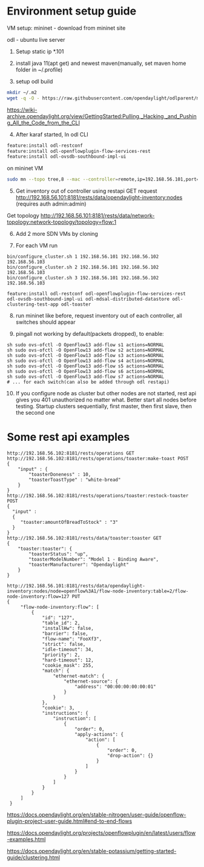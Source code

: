 # Environment setup guide
VM setup:
mininet - download from mininet site

odl - ubuntu live server

1) Setup static ip *.101

2) install java 11(apt get) and newest maven(manually, set maven home folder in ~/.profile)

3) setup odl build
```bash
mkdir ~/.m2
wget -q -O - https://raw.githubusercontent.com/opendaylight/odlparent/master/settings.xml > ~/.m2/settings.xml
```
https://wiki-archive.opendaylight.org/view/GettingStarted:Pulling,_Hacking,_and_Pushing_All_the_Code_from_the_CLI

4) After karaf started,
In odl CLI
```bash
feature:install odl-restconf
feature:install odl-openflowplugin-flow-services-rest
feature:install odl-ovsdb-southbound-impl-ui
```

on mininet VM
```bash
sudo mn --topo tree,8 --mac --controller=remote,ip=192.168.56.101,port=6633 --switch ovsk,protocols=OpenFlow13
```

5) Get inventory out of controller using restapi GET request http://192.168.56.101:8181/rests/data/opendaylight-inventory:nodes (requires auth admin:admin)

Get topology http://192.168.56.101:8181/rests/data/network-topology:network-topology/topology=flow:1

6) Add 2 more SDN VMs by cloning

7) For each VM run
```
bin/configure_cluster.sh 1 192.168.56.101 192.168.56.102 192.168.56.103
bin/configure_cluster.sh 2 192.168.56.101 192.168.56.102 192.168.56.103
bin/configure_cluster.sh 3 192.168.56.101 192.168.56.102 192.168.56.103

feature:install odl-restconf odl-openflowplugin-flow-services-rest odl-ovsdb-southbound-impl-ui odl-mdsal-distributed-datastore odl-clustering-test-app odl-toaster
```

8) run mininet like before, request inventory out of each controller, all switches should appear

9) pingall not working by default(packets dropped), to enable:
```
sh sudo ovs-ofctl -O OpenFlow13 add-flow s1 actions=NORMAL
sh sudo ovs-ofctl -O OpenFlow13 add-flow s2 actions=NORMAL
sh sudo ovs-ofctl -O OpenFlow13 add-flow s3 actions=NORMAL
sh sudo ovs-ofctl -O OpenFlow13 add-flow s4 actions=NORMAL
sh sudo ovs-ofctl -O OpenFlow13 add-flow s5 actions=NORMAL
sh sudo ovs-ofctl -O OpenFlow13 add-flow s6 actions=NORMAL
sh sudo ovs-ofctl -O OpenFlow13 add-flow s7 actions=NORMAL
# ... for each switch(can also be added through odl restapi)
```
10) If you configure node as cluster but other nodes are not started, rest api gives you 401 unauthorized no matter what. Better start all nodes before testing.
Startup clusters sequentially, first master, then first slave, then the second one

# Some rest api examples
```
http://192.168.56.102:8181/rests/operations GET
http://192.168.56.102:8181/rests/operations/toaster:make-toast POST
{
    "input" : {
        "toasterDoneness" : 10,
        "toasterToastType" : "white-bread"
    }
}
http://192.168.56.102:8181/rests/operations/toaster:restock-toaster POST
{
  "input" :
  {
     "toaster:amountOfBreadToStock" : "3"
  }
}
http://192.168.56.102:8181/rests/data/toaster:toaster GET
{
    "toaster:toaster": {
        "toasterStatus": "up",
        "toasterModelNumber": "Model 1 - Binding Aware",
        "toasterManufacturer": "Opendaylight"
    }
}

http://192.168.56.101:8181/rests/data/opendaylight-inventory:nodes/node=openflow%3A1/flow-node-inventory:table=2/flow-node-inventory:flow=127 PUT
{
     "flow-node-inventory:flow": [
         {
             "id": "127",
             "table_id": 2,
             "installHw": false,
             "barrier": false,
             "flow-name": "FooXf3",
             "strict": false,
             "idle-timeout": 34,
             "priority": 2,
             "hard-timeout": 12,
             "cookie_mask": 255,
             "match": {
                 "ethernet-match": {
                     "ethernet-source": {
                         "address": "00:00:00:00:00:01"
                     }
                 }
             },
             "cookie": 3,
             "instructions": {
                 "instruction": [
                     {
                         "order": 0,
                         "apply-actions": {
                             "action": [
                                 {
                                     "order": 0,
                                     "drop-action": {}
                                 }
                             ]
                         }
                     }
                 ]
             }
         }
     ]
 }
 ```
https://docs.opendaylight.org/en/stable-nitrogen/user-guide/openflow-plugin-project-user-guide.html#end-to-end-flows

https://docs.opendaylight.org/projects/openflowplugin/en/latest/users/flow-examples.html

https://docs.opendaylight.org/en/stable-potassium/getting-started-guide/clustering.html

